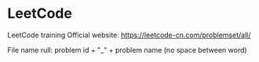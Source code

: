 # LeetCode
LeetCode training
Official website: https://leetcode-cn.com/problemset/all/

File name rull:
problem id + "_" + problem name (no space between word)
